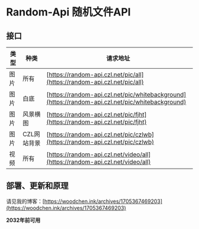 # Random-Api 随机文件API

## 接口

| 类型  | 种类     | 请求地址   | 
| ---- | ---------- | ---------------- | 
| 图片 | 所有     | [https://random-api.czl.net/pic/all](https://random-api.czl.net/pic/all) |
| 图片 | 白底   | [https://random-api.czl.net/pic/whitebackground](https://random-api.czl.net/pic/whitebackground) |
| 图片 | 风景横图 | [https://random-api.czl.net/pic/fjht](https://random-api.czl.net/pic/fjht) |
| 图片 | CZL网站背景 | [https://random-api.czl.net/pic/czlwb](https://random-api.czl.net/pic/czlwb) |
| 视频 | 所有 | [https://random-api.czl.net/video/all](https://random-api.czl.net/video/all) |


## 部署、更新和原理

请见我的博客：[https://woodchen.ink/archives/1705367469203](https://woodchen.ink/archives/1705367469203)

**2032年前可用**
                

